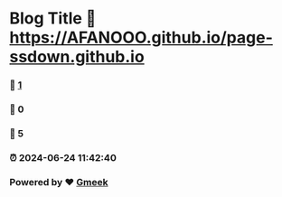 # Blog Title :link: https://AFANOOO.github.io/page-ssdown.github.io 
### :page_facing_up: [1](https://AFANOOO.github.io/page-ssdown.github.io/tag.html) 
### :speech_balloon: 0 
### :hibiscus: 5 
### :alarm_clock: 2024-06-24 11:42:40 
### Powered by :heart: [Gmeek](https://github.com/Meekdai/Gmeek)
